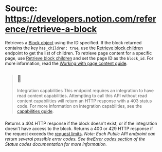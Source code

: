 # Source: https://developers.notion.com/reference/retrieve-a-block

Retrieves a [Block object](https://developers.notion.com/reference/block) using the ID specified.
If the block returned contains the key `has_children: true`, use the [Retrieve block children](https://developers.notion.com/reference/get-block-children) endpoint to get the list of children.
To retrieve page content for a specific page, use [Retrieve block children](https://developers.notion.com/reference/get-block-children) and set the page ID as the `block_id`.
For more information, read the [Working with page content guide](https://developers.notion.com/docs/working-with-page-content#modeling-content-as-blocks).
> ## 📘
> Integration capabilities
> This endpoint requires an integration to have read content capabilities. Attempting to call this API without read content capabilities will return an HTTP response with a 403 status code. For more information on integration capabilities, see the [capabilities guide](https://developers.notion.com/reference/capabilities).
### [](https://developers.notion.com/reference/retrieve-a-block#errors)
Returns a 404 HTTP response if the block doesn't exist, or if the integration doesn't have access to the block.
Returns a 400 or 429 HTTP response if the request exceeds the [request limits](https://developers.notion.com/reference/request-limits).
_Note: Each Public API endpoint can return several possible error codes. See the[Error codes section](https://developers.notion.com/reference/status-codes#error-codes) of the Status codes documentation for more information._
